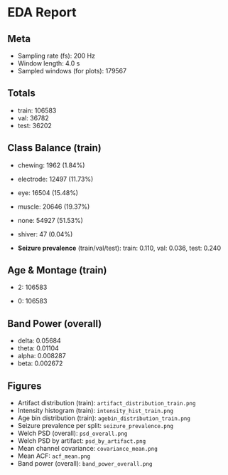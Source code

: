 # EDA Report

## Meta
- Sampling rate (fs): 200 Hz
- Window length: 4.0 s
- Sampled windows (for plots): 179567

## Totals
- train: 106583
- val: 36782
- test: 36202

## Class Balance (train)
- chewing: 1962 (1.84%)
- electrode: 12497 (11.73%)
- eye: 16504 (15.48%)
- muscle: 20646 (19.37%)
- none: 54927 (51.53%)
- shiver: 47 (0.04%)

- **Seizure prevalence** (train/val/test): train: 0.110, val: 0.036, test: 0.240

## Age & Montage (train)
- 2: 106583

- 0: 106583

## Band Power (overall)
- delta: 0.05684
- theta: 0.01104
- alpha: 0.008287
- beta: 0.002672

## Figures
- Artifact distribution (train): `artifact_distribution_train.png`
- Intensity histogram (train): `intensity_hist_train.png`
- Age bin distribution (train): `agebin_distribution_train.png`
- Seizure prevalence per split: `seizure_prevalence.png`
- Welch PSD (overall): `psd_overall.png`
- Welch PSD by artifact: `psd_by_artifact.png`
- Mean channel covariance: `covariance_mean.png`
- Mean ACF: `acf_mean.png`
- Band power (overall): `band_power_overall.png`

